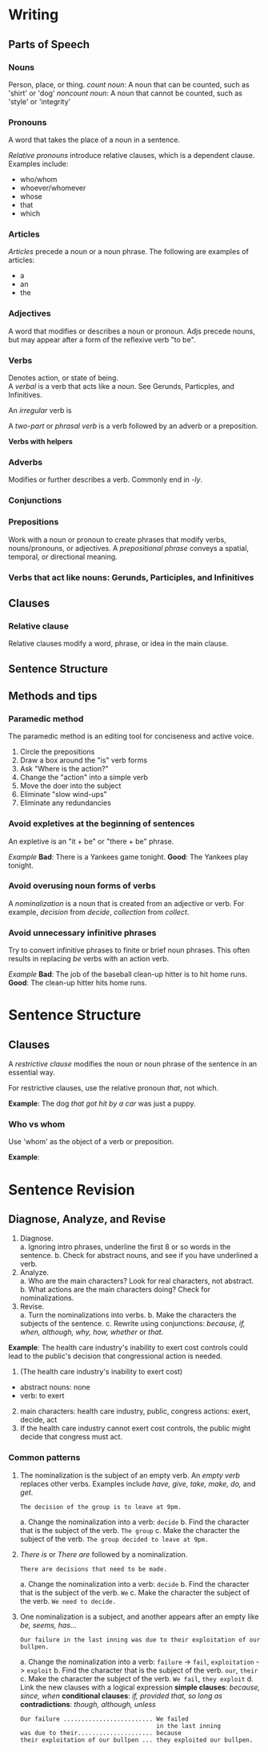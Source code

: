 # Writing

## Parts of Speech

### Nouns
Person, place, or thing.
*count noun*: A noun that can be counted, such as 'shirt' or 'dog'
*noncount noun*: A noun that cannot be counted, such as 'style' or 'integrity'

### Pronouns
A word that takes the place of a noun in a sentence.

*Relative pronouns* introduce relative clauses, which is a dependent clause. Examples include:
- who/whom
- whoever/whomever
- whose
- that
- which

### Articles
*Articles* precede a noun or a noun phrase. The following are examples of articles:
- a
- an
- the

### Adjectives
A word that modifies or describes a noun or pronoun. Adjs precede nouns, but may appear after a form of the reflexive verb "to be".

### Verbs
Denotes action, or state of being.  
A *verbal* is a verb that acts like a noun. See Gerunds, Particples, and Infinitives.  

An *irregular* verb is 

A *two-part* or *phrasal verb* is a verb followed by an adverb or a preposition. 

**Verbs with helpers** 

### Adverbs
Modifies or further describes a verb. Commonly end in *-ly*. 

### Conjunctions

### Prepositions
Work with a noun or pronoun to create phrases that modify verbs, nouns/pronouns, or adjectives. A *prepositional phrase* conveys a spatial, temporal, or directional meaning.

### Verbs that act like nouns: Gerunds, Participles, and Infinitives

## Clauses
### Relative clause
Relative clauses modify a word, phrase, or idea in the main clause.

## Sentence Structure

## Methods and tips

### Paramedic method

The paramedic method is an editing tool for conciseness and active voice.

1. Circle the prepositions
2. Draw a box around the "is" verb forms
3. Ask "Where is the action?"
4. Change the "action" into a simple verb
5. Move the doer into the subject
6. Eliminate "slow wind-ups"
7. Eliminate any redundancies

### Avoid expletives at the beginning of sentences

An expletive is an "it + be" or "there + be" phrase.

*Example*
**Bad**: There is a Yankees game tonight.
**Good**: The Yankees play tonight.

### Avoid overusing noun forms of verbs

A *nominalization* is a noun that is created from an adjective or verb. For example, *decision* from *decide*, *collection* from *collect*.

### Avoid unnecessary infinitive phrases

Try to convert infinitive phrases to finite or brief noun phrases. This often results in replacing *be* verbs with an action verb.

*Example*
**Bad**: The job of the baseball clean-up hitter is to hit home runs.
**Good**: The clean-up hitter hits home runs.

# Sentence Structure

## Clauses
A _restrictive clause_ modifies the noun or noun phrase of the sentence in an essential way.

For restrictive clauses, use the relative pronoun _that_, not which.

**Example**: The dog _that got hit by a car_ was just a puppy.

### Who vs whom

Use 'whom' as the object of a verb or preposition.

**Example**: 

# Sentence Revision

## Diagnose, Analyze, and Revise

1. Diagnose.  
   a. Ignoring intro phrases, underline the first 8 or so words in the sentence.
   b. Check for abstract nouns, and see if you have underlined a verb.
2. Analyze.  
   a. Who are the main characters? Look for real characters, not abstract.
   b. What actions are the main characters doing? Check for nominalizations.
3. Revise.  
   a. Turn the nominalizations into verbs.
   b. Make the characters the subjects of the sentence.
   c. Rewrite using conjunctions: _because, if, when, although, why, how, whether_ or _that_.

**Example**: The health care industry's inability to exert cost controls could lead to the public's decision that congressional action is needed.
1. (The health care industry's inability to exert cost)
  - abstract nouns: none
  - verb: to exert
2. main characters: health care industry, public, congress
   actions: exert, decide, act
3. If the health care industry cannot exert cost controls, the public might decide that congress must act. 

### Common patterns

1. The nominalization is the subject of an empty verb.
An _empty verb_ replaces other verbs. Examples include _have, give, take, make, do,_ and _get_.
   ```
   The decision of the group is to leave at 9pm.
   ```
   a. Change the nominalization into a verb:
     `decide`
   b. Find the character that is the subject of the verb.
     `The group`
   c. Make the character the subject of the verb.
     `The group decided to leave at 9pm.`

2. _There is_ or _There are_ followed by a nominalization.
   ```
   There are decisions that need to be made.
   ```
   a. Change the nominalization into a verb:
     `decide`
   b. Find the character that is the subject of the verb.
     `We` 
   c. Make the character the subject of the verb.
     `We need to decide.`

3. One nominalization is a subject, and another appears after an empty like _be, seems, has_...
   ```
   Our failure in the last inning was due to their exploitation of our bullpen.
   ```
   a. Change the nominalization into a verb:
     `failure` -> `fail`, `exploitation` -> `exploit`
   b. Find the character that is the subject of the verb.
     `our`, `their`
   c. Make the character the subject of the verb.
     `We fail`, `they exploit`
   d. Link the new clauses with a logical expression
     **simple clauses**: _because, since, when_
     **conditional clauses**: _if, provided that, so long as_
     **contradictions**: _though, although, unless_
     ```
     Our failure ......................... We failed
                                           in the last inning
     was due to their..................... because
     their exploitation of our bullpen ... they exploited our bullpen.
     ```